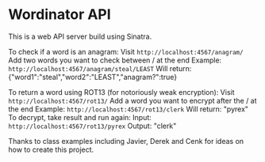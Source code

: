 # Wordinator API

This is a web API server build using Sinatra.

To check if a word is an anagram:
Visit `http://localhost:4567/anagram/`
Add two words you want to check between / at the end
  Example: `http://localhost:4567/anagram/steal/LEAST`
  Will return: {"word1":"steal","word2":"LEAST","anagram?":true}

To return a word using ROT13 (for notoriously weak encryption):
Visit `http://localhost:4567/rot13/`
Add a word you want to encrypt after the / at the end
  Example: `http://localhost:4567/rot13/clerk`
  Will return: "pyrex"
To decrypt, take result and run again:
  Input: `http://localhost:4567/rot13/pyrex`
  Output: "clerk"

Thanks to class examples including Javier, Derek and Cenk for ideas on how to create this project.
